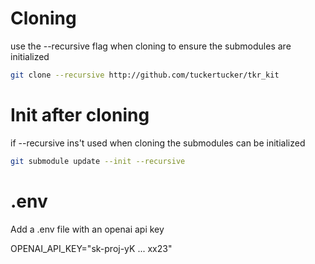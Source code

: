 # Cloning
use the --recursive flag when cloning to ensure the submodules are initialized 

``` sh
git clone --recursive http://github.com/tuckertucker/tkr_kit

```

# Init after cloning
if --recursive ins't used when cloning the submodules can be initialized 

``` sh
git submodule update --init --recursive

```

# .env

Add a .env file with an openai api key

OPENAI_API_KEY="sk-proj-yK ... xx23"
